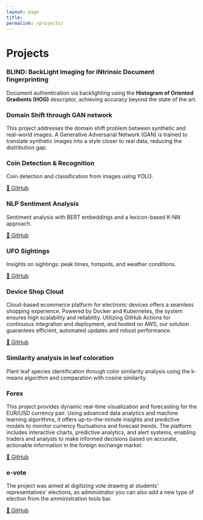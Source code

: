 ```yaml
---
layout: page
title: 
permalink: /projects/
---
```


<h1 class="section-title">Projects</h1>

<div class="projects-grid">
  <div class="project-card">
    <h3>BLIND: BackLight Imaging for iNtrinsic Document fingerprinting</h3>
    <p>Document authentication via backlighting using the <strong>Histogram of Oriented Gradients (HOG)</strong> descriptor, achieving accuracy beyond the state of the art.</p>
  </div>

  <div class="project-card">
    <h3>Domain Shift through GAN network</h3>
    <p>This project addresses the domain shift problem between synthetic and real-world images. A Generative Adversarial Network (GAN) is trained to translate synthetic images into a style closer to real data, reducing the distribution gap.</p>
  </div>

  <div class="project-card">
    <h3>Coin Detection & Recognition</h3>
    <p>Coin detection and classification from images using YOLO.</p>
    <a href="https://github.com/danielecocuzza/coin_recognition" target="_blank" class="project-link">🔗 GitHub</a>
  </div>

  <div class="project-card">
    <h3>NLP Sentiment Analysis</h3>
    <p>Sentiment analysis with BERT embeddings and a lexicon-based K-NN approach.</p>
    <a href="https://github.com/danielecocuzza/nlp-sentiment-analysis" target="_blank" class="project-link">🔗 GitHub</a>
  </div>

  <div class="project-card">
    <h3>UFO Sightings</h3>
    <p>Insights on sightings: peak times, hotspots, and weather conditions.</p>
    <a href="https://github.com/danielecocuzza/ufo_sightings" target="_blank" class="project-link">🔗 GitHub</a>
  </div>

  <div class="project-card">
    <h3>Device Shop Cloud</h3>
    <p>Cloud-based ecommerce platform for electronic devices offers a seamless shopping experience. Powered by Docker and Kubernetes, the system ensures high scalability and reliability. Utilizing GitHub Actions for continuous integration and deployment, and hosted on AWS, our solution guarantees efficient, automated updates and robust performance.</p>
    <a href="https://github.com/danielecocuzza/ecommerce-cloud" target="_blank" class="project-link">🔗 GitHub</a>
  </div>

  <div class="project-card">
    <h3>Similarity analysis in leaf coloration</h3>
    <p>Plant leaf species identification through color similarity analysis using the k-means algorithm and comparation with cosine similarity.</p>
  </div>

  <div class="project-card">
    <h3>Forex</h3>
    <p>This project provides dynamic real-time visualization and forecasting for the EUR/USD currency pair. Using advanced data analytics and machine learning algorithms, it offers up-to-the-minute insights and predictive models to monitor currency fluctuations and forecast trends. The platform includes interactive charts, predictive analytics, and alert systems, enabling traders and analysts to make informed decisions based on accurate, actionable information in the foreign exchange market.</p>
    <a href="https://github.com/danielecocuzza/forex" target="_blank" class="project-link">🔗 GitHub</a>
  </div>

  <div class="project-card">
    <h3>e-vote</h3>
    <p>The project was aimed at digitizing vote drawing at students' representatives' elections, as administrator you can also add a new type of election from the amministration tools bar.</p>
    <a href="https://github.com/danielecocuzza/voto_elettronico" target="_blank" class="project-link">🔗 GitHub</a>
  </div>


  <!--
  <div class="project-card">
    <h3>Texture analysis</h3>
    <p>Studio e appunti su LBP, Gabor, HOG.</p>
    Nessun link GitHub 
  </div>
  -->

</div>


